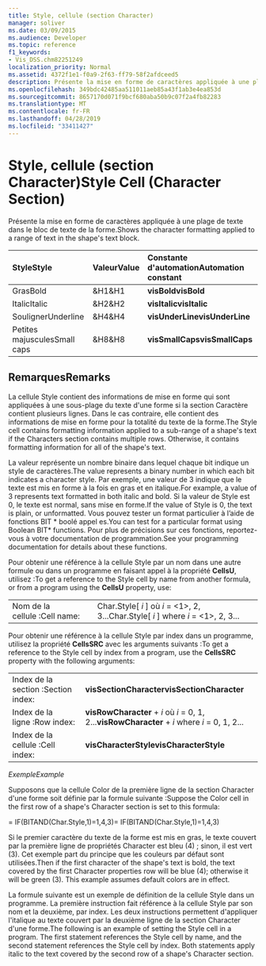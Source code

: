 ```yaml
---
title: Style, cellule (section Character)
manager: soliver
ms.date: 03/09/2015
ms.audience: Developer
ms.topic: reference
f1_keywords:
- Vis_DSS.chm82251249
localization_priority: Normal
ms.assetid: 4372f1e1-f0a9-2f63-ff79-58f2afdceed5
description: Présente la mise en forme de caractères appliquée à une plage de texte dans le bloc de texte de la forme.
ms.openlocfilehash: 349bdc42485aa511011aeb85a43f1ab3e4ea853d
ms.sourcegitcommit: 8657170d071f9bcf680aba50b9c07f2a4fb82283
ms.translationtype: MT
ms.contentlocale: fr-FR
ms.lasthandoff: 04/28/2019
ms.locfileid: "33411427"
---
```

# <a name="style-cell-character-section"></a><span data-ttu-id="f7560-103">Style, cellule (section Character)</span><span class="sxs-lookup"><span data-stu-id="f7560-103">Style Cell (Character Section)</span></span>

<span data-ttu-id="f7560-104">Présente la mise en forme de caractères appliquée à une plage de texte dans le bloc de texte de la forme.</span><span class="sxs-lookup"><span data-stu-id="f7560-104">Shows the character formatting applied to a range of text in the shape's text block.</span></span>
  
|<span data-ttu-id="f7560-105">**Style**</span><span class="sxs-lookup"><span data-stu-id="f7560-105">**Style**</span></span>|<span data-ttu-id="f7560-106">**Valeur**</span><span class="sxs-lookup"><span data-stu-id="f7560-106">**Value**</span></span>|<span data-ttu-id="f7560-107">**Constante d'automation**</span><span class="sxs-lookup"><span data-stu-id="f7560-107">**Automation constant**</span></span>|
|:-----|:-----|:-----|
| <span data-ttu-id="f7560-108">Gras</span><span class="sxs-lookup"><span data-stu-id="f7560-108">Bold</span></span>  <br/> | <span data-ttu-id="f7560-109">&amp;H1</span><span class="sxs-lookup"><span data-stu-id="f7560-109">&amp;H1</span></span>  <br/> |<span data-ttu-id="f7560-110">**visBold**</span><span class="sxs-lookup"><span data-stu-id="f7560-110">**visBold**</span></span> <br/> |
| <span data-ttu-id="f7560-111">Italic</span><span class="sxs-lookup"><span data-stu-id="f7560-111">Italic</span></span>  <br/> | <span data-ttu-id="f7560-112">&amp;H2</span><span class="sxs-lookup"><span data-stu-id="f7560-112">&amp;H2</span></span>  <br/> |<span data-ttu-id="f7560-113">**visItalic**</span><span class="sxs-lookup"><span data-stu-id="f7560-113">**visItalic**</span></span> <br/> |
| <span data-ttu-id="f7560-114">Souligner</span><span class="sxs-lookup"><span data-stu-id="f7560-114">Underline</span></span>  <br/> | <span data-ttu-id="f7560-115">&amp;H4</span><span class="sxs-lookup"><span data-stu-id="f7560-115">&amp;H4</span></span>  <br/> |<span data-ttu-id="f7560-116">**visUnderLine**</span><span class="sxs-lookup"><span data-stu-id="f7560-116">**visUnderLine**</span></span> <br/> |
| <span data-ttu-id="f7560-117">Petites majuscules</span><span class="sxs-lookup"><span data-stu-id="f7560-117">Small caps</span></span>  <br/> | <span data-ttu-id="f7560-118">&amp;H8</span><span class="sxs-lookup"><span data-stu-id="f7560-118">&amp;H8</span></span>  <br/> |<span data-ttu-id="f7560-119">**visSmallCaps**</span><span class="sxs-lookup"><span data-stu-id="f7560-119">**visSmallCaps**</span></span> <br/> |
   
## <a name="remarks"></a><span data-ttu-id="f7560-120">Remarques</span><span class="sxs-lookup"><span data-stu-id="f7560-120">Remarks</span></span>

<span data-ttu-id="f7560-p101">La cellule Style contient des informations de mise en forme qui sont appliquées à une sous-plage du texte d'une forme si la section Caractère contient plusieurs lignes. Dans le cas contraire, elle contient des informations de mise en forme pour la totalité du texte de la forme.</span><span class="sxs-lookup"><span data-stu-id="f7560-p101">The Style cell contains formatting information applied to a sub-range of a shape's text if the Characters section contains multiple rows. Otherwise, it contains formatting information for all of the shape's text.</span></span>
  
<span data-ttu-id="f7560-123">La valeur représente un nombre binaire dans lequel chaque bit indique un style de caractères.</span><span class="sxs-lookup"><span data-stu-id="f7560-123">The value represents a binary number in which each bit indicates a character style.</span></span> <span data-ttu-id="f7560-124">Par exemple, une valeur de 3 indique que le texte est mis en forme à la fois en gras et en italique.</span><span class="sxs-lookup"><span data-stu-id="f7560-124">For example, a value of 3 represents text formatted in both italic and bold.</span></span> <span data-ttu-id="f7560-125">Si la valeur de Style est 0, le texte est normal, sans mise en forme.</span><span class="sxs-lookup"><span data-stu-id="f7560-125">If the value of Style is 0, the text is plain, or unformatted.</span></span> <span data-ttu-id="f7560-126">Vous pouvez tester un format particulier à l’aide de fonctions BIT \* boolé appel es.</span><span class="sxs-lookup"><span data-stu-id="f7560-126">You can test for a particular format using Boolean BIT\* functions.</span></span> <span data-ttu-id="f7560-127">Pour plus de précisions sur ces fonctions, reportez-vous à votre documentation de programmation.</span><span class="sxs-lookup"><span data-stu-id="f7560-127">See your programming documentation for details about these functions.</span></span>
  
<span data-ttu-id="f7560-128">Pour obtenir une référence à la cellule Style par un nom dans une autre formule ou dans un programme en faisant appel à la propriété **CellsU**, utilisez :</span><span class="sxs-lookup"><span data-stu-id="f7560-128">To get a reference to the Style cell by name from another formula, or from a program using the **CellsU** property, use:</span></span> 
  
|||
|:-----|:-----|
| <span data-ttu-id="f7560-129">Nom de la cellule :</span><span class="sxs-lookup"><span data-stu-id="f7560-129">Cell name:</span></span>  <br/> | <span data-ttu-id="f7560-130">Char.Style[  *i*  ] où  *i*  = <1>, 2, 3...</span><span class="sxs-lookup"><span data-stu-id="f7560-130">Char.Style[  *i*  ]            where  *i*  = <1>, 2, 3...</span></span>  <br/> |
   
<span data-ttu-id="f7560-131">Pour obtenir une référence à la cellule Style par index dans un programme, utilisez la propriété **CellsSRC** avec les arguments suivants :</span><span class="sxs-lookup"><span data-stu-id="f7560-131">To get a reference to the Style cell by index from a program, use the **CellsSRC** property with the following arguments:</span></span> 
  
|||
|:-----|:-----|
| <span data-ttu-id="f7560-132">Index de la section :</span><span class="sxs-lookup"><span data-stu-id="f7560-132">Section index:</span></span>  <br/> |<span data-ttu-id="f7560-133">**visSectionCharacter**</span><span class="sxs-lookup"><span data-stu-id="f7560-133">**visSectionCharacter**</span></span> <br/> |
| <span data-ttu-id="f7560-134">Index de la ligne :</span><span class="sxs-lookup"><span data-stu-id="f7560-134">Row index:</span></span>  <br/> |<span data-ttu-id="f7560-135">**visRowCharacter**  +   *i* où *i* = 0, 1, 2...</span><span class="sxs-lookup"><span data-stu-id="f7560-135">**visRowCharacter** +  *i*            where  *i*  = 0, 1, 2...</span></span>  <br/> |
| <span data-ttu-id="f7560-136">Index de la cellule :</span><span class="sxs-lookup"><span data-stu-id="f7560-136">Cell index:</span></span>  <br/> |<span data-ttu-id="f7560-137">**visCharacterStyle**</span><span class="sxs-lookup"><span data-stu-id="f7560-137">**visCharacterStyle**</span></span> <br/> |
   
 <span data-ttu-id="f7560-138">*Exemple*</span><span class="sxs-lookup"><span data-stu-id="f7560-138">*Example*</span></span> 
  
<span data-ttu-id="f7560-139">Supposons que la cellule Color de la première ligne de la section Character d'une forme soit définie par la formule suivante :</span><span class="sxs-lookup"><span data-stu-id="f7560-139">Suppose the Color cell in the first row of a shape's Character section is set to this formula:</span></span>
  
<span data-ttu-id="f7560-140">= IF(BITAND(Char.Style,1)=1,4,3)</span><span class="sxs-lookup"><span data-stu-id="f7560-140">= IF(BITAND(Char.Style,1)=1,4,3)</span></span>
  
<span data-ttu-id="f7560-p103">Si le premier caractère du texte de la forme est mis en gras, le texte couvert par la première ligne de propriétés Character est bleu (4) ; sinon, il est vert (3). Cet exemple part du principe que les couleurs par défaut sont utilisées.</span><span class="sxs-lookup"><span data-stu-id="f7560-p103">Then if the first character of the shape's text is bold, the text covered by the first Character properties row will be blue (4); otherwise it will be green (3). This example assumes default colors are in effect.</span></span>
  
<span data-ttu-id="f7560-p104">La formule suivante est un exemple de définition de la cellule Style dans un programme. La première instruction fait référence à la cellule Style par son nom et la deuxième, par index. Les deux instructions permettent d'appliquer l'italique au texte couvert par la deuxième ligne de la section Character d'une forme.</span><span class="sxs-lookup"><span data-stu-id="f7560-p104">The following is an example of setting the Style cell in a program. The first statement references the Style cell by name, and the second statement references the Style cell by index. Both statements apply italic to the text covered by the second row of a shape's Character section.</span></span>
  

